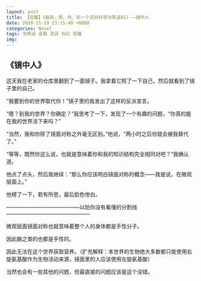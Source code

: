 ```yaml
---
layout: post
title: 【短篇】《每天、周、月、年一个灵异科学冷笑话01》——镜中人
date: 2020-11-19 23:15:40 +0800
categories: Novel
tags: 冷笑话 连载 灵异 科幻 短篇
img: 
---
```

## 《镜中人》

这天我在老家的仓库里翻到了一面镜子。我拿着它照了一下自己，然后就看到了镜子里的自己。

“我要到你的世界取代你！”镜子里的我发出了这样的反派宣言。

“嗯？到我的世界？你确定？”我思考了一下，发现了一个有趣的问题，“你真的能在我的世界活下来吗？”

“当然，我和你除了镜面对称之外毫无区别。”他说，“两小时之后你就会被我替代了。”

“等等，既然你这么说，也就是意味着你和我的知识结构完全相同对吧？”我确认道。

他点了点头，然后我继续：“那么你应该明白镜面对称的概念——我是说，在微观层面上。”

他楞了一下，若有所思，最后脸色惨白。

——————————————以防你没有看懂的分割线————————————————

微观层面镜面对称也就意味着整个人的身体都是手性分子。

因此酶之类的也都是手性的。

因此无法在这个世界获取营养。（扩充解释：本世界的生物绝大多数都只能使用右旋氨基酸作为生物活动来源，镜面里的人应该使用左旋氨基酸）

当然也会有一些其他的问题，但最直接的问题应该是这个没错。
